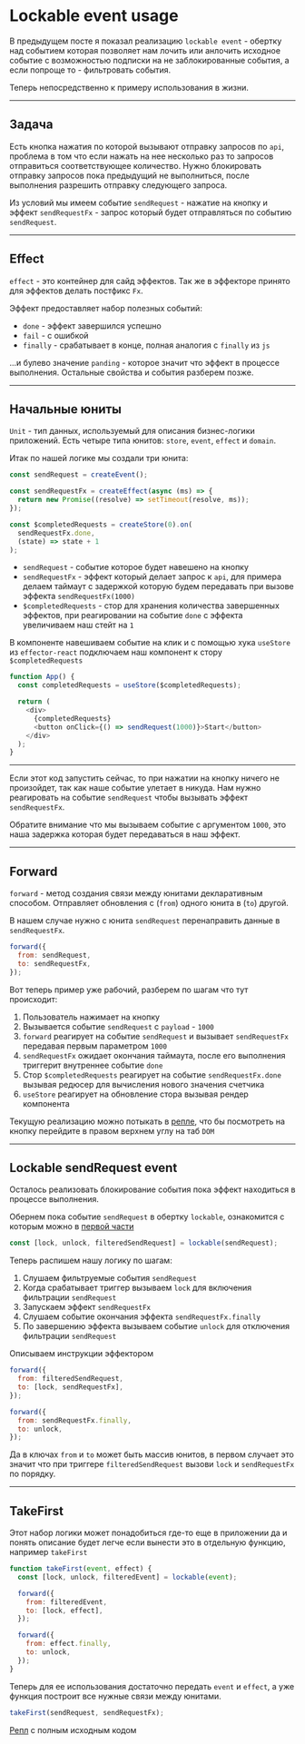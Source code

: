 # Lockable event usage

В предыдущем посте я показал реализацию `lockable event` - обертку над событием которая позволяет нам лочить или анлочить исходное событие с возможностью подписки на не заблокированные события, а если попроще то - фильтровать события.

Теперь непосредственно к примеру использования в жизни.

---

## Задача

Есть кнопка нажатия по которой вызывают отправку запросов по `api`, проблема в том что если нажать на нее несколько раз то запросов отправиться соответствующее количество. Нужно блокировать отправку запросов пока предыдущий не выполниться, после выполнения разрешить отправку следующего запроса.

Из условий мы имеем событие `sendRequest` - нажатие на кнопку и эффект `sendRequestFx` - запрос который будет отправляться по событию `sendRequest`.

---

## Effect

`effect` - это контейнер для сайд эффектов. Так же в эффекторе принято для эффектов делать постфикс `Fx`.

Эффект предоставляет набор полезных событий:

- `done` - эффект завершился успешно
- `fail` - с ошибкой
- `finally` - срабатывает в конце, полная аналогия с `finally` из `js`

...и булево значение `panding` - которое значит что эффект в процессе выполнения. Остальные свойства и события разберем позже.

---

## Начальные юниты

`Unit` - тип данных, используемый для описания бизнес-логики приложений. Есть четыре типа юнитов: `store`, `event`, `effect` и `domain`.

Итак по нашей логике мы создали три юнита:

```js
const sendRequest = createEvent();

const sendRequestFx = createEffect(async (ms) => {
  return new Promise((resolve) => setTimeout(resolve, ms));
});

const $completedRequests = createStore(0).on(
  sendRequestFx.done,
  (state) => state + 1
);
```

- `sendRequest` - событие которое будет навешено на кнопку
- `sendRequestFx` - эффект который делает запрос к `api`, для примера делаем таймаут с задержкой которую будем передавать при вызове эффекта `sendRequestFx(1000)`
- `$completedRequests` - стор для хранения количества завершенных эффектов, при реагировании на событие `done` с эффекта увеличиваем наш стейт на `1`

В компоненте навешиваем событие на клик и с помощью хука `useStore` из `effector-react` подключаем наш компонент к стору `$completedRequests`

```js
function App() {
  const completedRequests = useStore($completedRequests);

  return (
    <div>
      {completedRequests}
      <button onClick={() => sendRequest(1000)}>Start</button>
    </div>
  );
}
```

---

Если этот код запустить сейчас, то при нажатии на кнопку ничего не произойдет, так как наше событие улетает в никуда. Нам нужно реагировать на событие `sendRequest` чтобы вызывать эффект `sendRequestFx`.

Обратите внимание что мы вызываем событие с аргументом `1000`, это наша задержка которая будет передаваться в наш эффект.

---

## Forward

`forward` - метод создания связи между юнитами декларативным способом. Отправляет обновления с (`from`) одного юнита в (`to`) другой.

В нашем случае нужно с юнита `sendRequest` перенаправить данные в `sendRequestFx`.

```js
forward({
  from: sendRequest,
  to: sendRequestFx,
});
```

Вот теперь пример уже рабочий, разберем по шагам что тут происходит:

1. Пользователь нажимает на кнопку
2. Вызывается событие `sendRequest` с `payload` - `1000`
3. `forward` реагирует на событие `sendRequest` и вызывает `sendRequestFx` передавая первым параметром `1000`
4. `sendRequestFx` ожидает окончания таймаута, после его выполнения триггерит внутреннее событие `done`
5. Стор `$completedRequests` реагирует на событие `sendRequestFx.done` вызывая редюсер для вычисления нового значения счетчика
6. `useStore` реагирует на обновление стора вызывая рендер компонента

Текущую реализацию можно потыкать в [репле](https://share.effector.dev/DDDO0NHB), что бы посмотреть на кнопку перейдите в правом верхнем углу на таб `DOM`

---

## Lockable sendRequest event

Осталось реализовать блокирование события пока эффект находиться в процессе выполнения.

Обернем пока событие `sendRequest` в обертку `lockable`, ознакомится с которым можно в [первой части](./lockable-event.md)

```js
const [lock, unlock, filteredSendRequest] = lockable(sendRequest);
```

Теперь распишем нашу логику по шагам:

1. Слушаем фильтруемые события `sendRequest`
2. Когда срабатывает триггер вызываем `lock` для включения фильтрации `sendRequest`
3. Запускаем эффект `sendRequestFx`
4. Слушаем событие окончания эффекта `sendRequestFx.finally`
5. По завершению эффекта вызываем событие `unlock` для отключения фильтрации `sendRequest`

Описываем инструкции эффектором

```js
forward({
  from: filteredSendRequest,
  to: [lock, sendRequestFx],
});

forward({
  from: sendRequestFx.finally,
  to: unlock,
});
```

Да в ключах `from` и `to` может быть массив юнитов, в первом случает это значит что при триггере `filteredSendRequest` вызови `lock` и `sendRequestFx` по порядку.

---

## TakeFirst

Этот набор логики может понадобиться где-то еще в приложении да и понять описание будет легче если вынести это в отдельную функцию, например `takeFirst`

```js
function takeFirst(event, effect) {
  const [lock, unlock, filteredEvent] = lockable(event);

  forward({
    from: filteredEvent,
    to: [lock, effect],
  });

  forward({
    from: effect.finally,
    to: unlock,
  });
}
```

Теперь для ее использования достаточно передать `event` и `effect`, а уже функция построит все нужные связи между юнитами.

```js
takeFirst(sendRequest, sendRequestFx);
```

[Репл](https://share.effector.dev/FsQCBdVP) c полным исходным кодом

